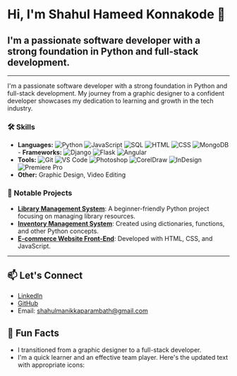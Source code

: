 # Hi, I'm Shahul Hameed Konnakode 👋

## I'm a passionate software developer with a strong foundation in Python and full-stack development.
---
I'm a passionate software developer with a strong foundation in Python and full-stack development. My journey from a graphic designer to a confident developer showcases my dedication to learning and growth in the tech industry.




### 🛠 Skills
- **Languages:** ![Python](https://img.shields.io/badge/-Python-3776AB?style=flat-square&logo=python&logoColor=white) ![JavaScript](https://img.shields.io/badge/-JavaScript-F7DF1E?style=flat-square&logo=javascript&logoColor=black) ![SQL](https://img.shields.io/badge/-SQL-4479A1?style=flat-square&logo=postgresql&logoColor=white) ![HTML](https://img.shields.io/badge/-HTML5-E34F26?style=flat-square&logo=html5&logoColor=white) ![CSS](https://img.shields.io/badge/-CSS3-1572B6?style=flat-square&logo=css3&logoColor=white) ![MongoDB](https://img.shields.io/badge/-MongoDB-47A248?style=flat-square&logo=mongodb&logoColor=white)- **Frameworks:** ![Django](https://img.shields.io/badge/-Django-092E20?style=flat-square&logo=django&logoColor=white) ![Flask](https://img.shields.io/badge/-Flask-000000?style=flat-square&logo=flask&logoColor=white) ![Angular](https://img.shields.io/badge/-Angular-DD0031?style=flat-square&logo=angular&logoColor=white)
- **Tools:** ![Git](https://img.shields.io/badge/-Git-F05032?style=flat-square&logo=git&logoColor=white) ![VS Code](https://img.shields.io/badge/-VS%20Code-007ACC?style=flat-square&logo=visual-studio-code&logoColor=white) ![Photoshop](https://img.shields.io/badge/-Photoshop-31A8FF?style=flat-square&logo=adobe-photoshop&logoColor=white) ![CorelDraw](https://img.shields.io/badge/-CorelDraw-46A047?style=flat-square&logo=coreldraw&logoColor=white) ![InDesign](https://img.shields.io/badge/-InDesign-FF3366?style=flat-square&logo=adobe-indesign&logoColor=white) ![Premiere Pro](https://img.shields.io/badge/-Premiere%20Pro-9999FF?style=flat-square&logo=adobe-premiere-pro&logoColor=white)
- **Other:** Graphic Design, Video Editing

### 🌟 Notable Projects
- **[Library Management System](https://github.com/shahul178/public_python)**: A beginner-friendly Python project focusing on managing library resources.
- **[Inventory Management System](https://github.com/shahul178/inventory)**: Created using dictionaries, functions, and other Python concepts.
- **[E-commerce Website Front-End](https://github.com/shahul178/public_python)**: Developed with HTML, CSS, and JavaScript.

---



## 📫 Let's Connect
- [LinkedIn](www.linkedin.com/in/shahul-hameed-konnakode-a04b38115)
- [GitHub](https://github.com/ShahulHameedKonnakode)
- Email: shahulmanikkaparambath@gmail.com

## 🚀 Fun Facts
- I transitioned from a graphic designer to a full-stack developer.
- I'm a quick learner and an effective team player.
Here's the updated text with appropriate icons:


